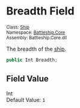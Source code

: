 # Breadth Field

<sub>Class: [Ship](../Ship.md)  
Namespace: [Battleship.Core](../../Battleship.Core.md)  
Assembly: Battleship.Core.dll</sub>

The breadth of the [ship](../Ship.md).

```cs
public Int Breadth;
```

## Field Value

Int  
Default Value: `1`
